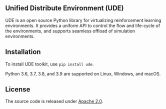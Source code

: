 ## Unified Distribute Environment (UDE)

UDE is an open source Python library for virtualizing reinforcement learning environments. It provides a uniform API to control the flow and life-cycle of the environments, and supports seamless offload of simulation environments.

## Installation

To install UDE toolkit, use `pip install ude`.

Python 3.6, 3.7, 3.8, and 3.9 are supported on Linux, Windows, and macOS.


## License

The source code is released under [Apache 2.0](https://aws.amazon.com/apache-2-0/).

